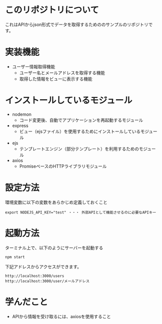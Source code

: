 # このリポジトリについて
これはAPIからjson形式でデータを取得するためののサンプルのリポジトリです。

# 実装機能
- ユーザー情報取得機能
  - ユーザー名とメールアドレスを取得する機能
  - 取得した情報をビューに表示する機能

# インストールしているモジュール
- nodemon
  - コード変更後、自動でアプリケーションを再起動するモジュール
- express
  - ビュー（ejsファイル）を使用するためにインストールしているモジュール
- ejs
  - テンプレートエンジン（部分テンプレート）を利用するためのモジュール
- axios
  -  PromiseベースのHTTPライブラリモジュール

# 設定方法
環境変数に以下の変数をあらかじめ定義しておくこと
```
export NODEJS_API_KEY="test" ・・・ 外部APIとして機能させるのに必要なAPIキー
```

# 起動方法
ターミナル上で、以下のようにサーバーを起動する
```:例
npm start
```
下記アドレスからアクセスができます。
```
http://localhost:3000/users
http://localhost:3000/user/メールアドレス
```

# 学んだこと
- APIから情報を受け取るには、axiosを使用すること

